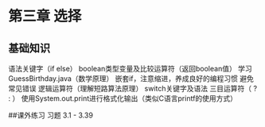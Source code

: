 # 第三章 选择

## 基础知识
语法关键字（if else）
boolean类型变量及比较运算符（返回boolean值）
学习GuessBirthday.java（数学原理）
嵌套if，注意缩进，养成良好的编程习惯
避免常见错误
逻辑运算符（理解短路算法原理）
switch关键字及语法
三目运算符（ ? : ）
使用System.out.print进行格式化输出（类似C语言printf的使用方式）

##课外练习
习题 3.1 - 3.39



